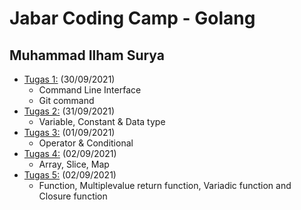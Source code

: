 # Jabar Coding Camp - Golang

## Muhammad Ilham Surya

- [Tugas 1:](./tugas_1) (30/09/2021)
  - Command Line Interface
  - Git command
- [Tugas 2:](./tugas_2) (31/09/2021)
  - Variable, Constant & Data type
- [Tugas 3:](./tugas_3) (01/09/2021)
  - Operator & Conditional
- [Tugas 4:](./tugas_4) (02/09/2021)
  - Array, Slice, Map
- [Tugas 5:](./tugas_5) (02/09/2021)
  - Function, Multiplevalue return function, Variadic function and Closure function
